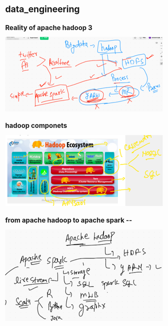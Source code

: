 # data_engineering

## Reality of apache hadoop 3  

<img src="prob.png">

## hadoop componets 

<img src="components.png">

## from apache hadoop to apache spark --

<img src="spark.png">

